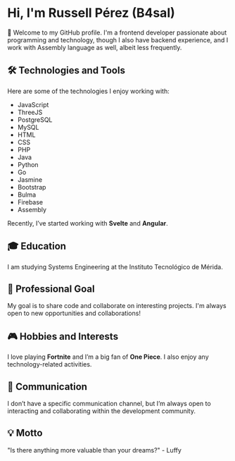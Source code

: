 # Hi, I'm Russell Pérez (B4sal)

👋 Welcome to my GitHub profile. I'm a frontend developer passionate about programming and technology, though I also have backend experience, and I work with Assembly language as well, albeit less frequently.

## 🛠️ Technologies and Tools

Here are some of the technologies I enjoy working with:

- JavaScript
- ThreeJS
- PostgreSQL
- MySQL
- HTML
- CSS
- PHP
- Java
- Python
- Go
- Jasmine
- Bootstrap
- Bulma
- Firebase
- Assembly

Recently, I’ve started working with **Svelte** and **Angular**.

## 🎓 Education

I am studying Systems Engineering at the Instituto Tecnológico de Mérida.

## 🎯 Professional Goal

My goal is to share code and collaborate on interesting projects. I'm always open to new opportunities and collaborations!

## 🎮 Hobbies and Interests

I love playing **Fortnite** and I’m a big fan of **One Piece**. I also enjoy any technology-related activities.

## 📩 Communication

I don’t have a specific communication channel, but I’m always open to interacting and collaborating within the development community.

## 💡 Motto

"Is there anything more valuable than your dreams?" - Luffy
